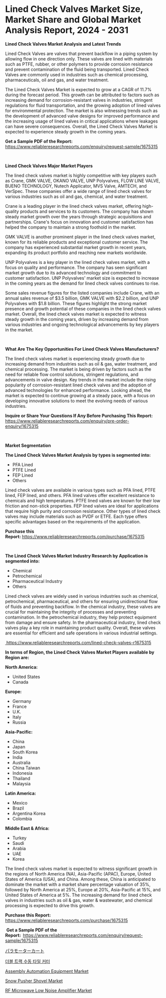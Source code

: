 <p><h1>Lined Check Valves Market Size, Market Share and Global Market Analysis Report, 2024 - 2031</h1></p><p><strong>Lined Check Valves Market Analysis and Latest Trends</strong></p>
<p><p>Lined Check Valves are valves that prevent backflow in a piping system by allowing flow in one direction only. These valves are lined with materials such as PTFE, rubber, or other polymers to provide corrosion resistance and prevent contamination of the fluid being transported. Lined Check Valves are commonly used in industries such as chemical processing, pharmaceuticals, oil and gas, and water treatment.</p><p>The Lined Check Valves Market is expected to grow at a CAGR of 11.7% during the forecast period. This growth can be attributed to factors such as increasing demand for corrosion-resistant valves in industries, stringent regulations for fluid transportation, and the growing adoption of lined valves for environmental protection. The market is also witnessing trends such as the development of advanced valve designs for improved performance and the increasing usage of lined valves in critical applications where leakages can have severe consequences. Overall, the Lined Check Valves Market is expected to experience steady growth in the coming years.</p></p>
<p><strong>Get a Sample PDF of the Report:&nbsp;</strong> <a href="https://www.reliableresearchreports.com/enquiry/request-sample/1675315">https://www.reliableresearchreports.com/enquiry/request-sample/1675315</a></p>
<p>&nbsp;</p>
<p><strong>Lined Check Valves Major Market Players</strong></p>
<p><p>The lined check valves market is highly competitive with key players such as Crane, GMK VALVE, OKANO VALVE, UNP Polyvalves, FLOW LINE VALVE, BUENO TECHNOLOGY, Nutech Applicator, MVS Valve, AMTECH, and VerSpec. These companies offer a wide range of lined check valves for various industries such as oil and gas, chemical, and water treatment.</p><p>Crane is a leading player in the lined check valves market, offering high-quality products and services to its customers. The company has shown steady market growth over the years through strategic acquisitions and partnerships. Crane's focus on innovation and customer satisfaction has helped the company to maintain a strong foothold in the market.</p><p>GMK VALVE is another prominent player in the lined check valves market, known for its reliable products and exceptional customer service. The company has experienced substantial market growth in recent years, expanding its product portfolio and reaching new markets worldwide.</p><p>UNP Polyvalves is a key player in the lined check valves market, with a focus on quality and performance. The company has seen significant market growth due to its advanced technology and commitment to customer satisfaction. UNP Polyvalves' market size is expected to increase in the coming years as the demand for lined check valves continues to rise.</p><p>Some sales revenue figures for the listed companies include Crane, with an annual sales revenue of $3.5 billion, GMK VALVE with $2.2 billion, and UNP Polyvalves with $1.8 billion. These figures highlight the strong market presence and growth potential of these companies in the lined check valves market. Overall, the lined check valves market is expected to witness steady growth in the coming years, driven by increasing demand from various industries and ongoing technological advancements by key players in the market.</p></p>
<p>&nbsp;</p>
<p><strong>What Are The Key Opportunities For Lined Check Valves Manufacturers?</strong></p>
<p><p>The lined check valves market is experiencing steady growth due to increasing demand from industries such as oil & gas, water treatment, and chemical processing. The market is being driven by factors such as the need for reliable flow control solutions, stringent regulations, and advancements in valve design. Key trends in the market include the rising popularity of corrosion-resistant lined check valves and the adoption of advanced technologies for enhanced performance. Looking ahead, the market is expected to continue growing at a steady pace, with a focus on developing innovative solutions to meet the evolving needs of various industries.</p></p>
<p><strong>Inquire or Share Your Questions If Any Before Purchasing This Report:</strong> <a href="https://www.reliableresearchreports.com/enquiry/pre-order-enquiry/1675315">https://www.reliableresearchreports.com/enquiry/pre-order-enquiry/1675315</a></p>
<p>&nbsp;</p>
<p><strong>Market Segmentation</strong></p>
<p><strong>The Lined Check Valves Market Analysis by types is segmented into:</strong></p>
<p><ul><li>PFA Lined</li><li>PTFE Lined</li><li>FEP Lined</li><li>Others</li></ul></p>
<p><p>Lined check valves are available in various types such as PFA lined, PTFE lined, FEP lined, and others. PFA lined valves offer excellent resistance to chemicals and high temperatures. PTFE lined valves are known for their low friction and non-stick properties. FEP lined valves are ideal for applications that require high purity and corrosion resistance. Other types of lined check valves may include materials such as PVDF or ETFE. Each type offers specific advantages based on the requirements of the application.</p></p>
<p><strong>Purchase this Report:&nbsp;</strong><a href="https://www.reliableresearchreports.com/purchase/1675315">https://www.reliableresearchreports.com/purchase/1675315</a></p>
<p>&nbsp;</p>
<p><strong>The Lined Check Valves Market Industry Research by Application is segmented into:</strong></p>
<p><ul><li>Chemical</li><li>Petrochemical</li><li>Pharmaceutical Industry</li><li>Others</li></ul></p>
<p><p>Lined check valves are widely used in various industries such as chemical, petrochemical, pharmaceutical, and others for ensuring unidirectional flow of fluids and preventing backflow. In the chemical industry, these valves are crucial for maintaining the integrity of processes and preventing contamination. In the petrochemical industry, they help protect equipment from damage and ensure safety. In the pharmaceutical industry, lined check valves play a key role in maintaining product quality. Overall, these valves are essential for efficient and safe operations in various industrial settings.</p></p>
<p><a href="https://www.reliableresearchreports.com/lined-check-valves-r1675315">&nbsp;https://www.reliableresearchreports.com/lined-check-valves-r1675315</a></p>
<p><strong>In terms of Region, the Lined Check Valves Market Players available by Region are:</strong></p>
<p>
    <p> <strong> North America: </strong>
        <ul>
            <li>United States</li>
            <li>Canada</li>
        </ul>
        </p> 
    <p> <strong> Europe: </strong>
        <ul>
            <li>Germany</li>
            <li>France</li>
            <li>U.K.</li>
            <li>Italy</li>
            <li>Russia</li>
        </ul>
        </p> 
    <p> <strong> Asia-Pacific: </strong>
        <ul>
            <li>China</li>
            <li>Japan</li>
            <li>South Korea</li>
            <li>India</li>
            <li>Australia</li>
            <li>China Taiwan</li>
            <li>Indonesia</li>
            <li>Thailand</li>
            <li>Malaysia</li>
        </ul>
        </p> 
    <p> <strong> Latin America: </strong>
        <ul>
            <li>Mexico</li>
            <li>Brazil</li>
            <li>Argentina Korea</li>
            <li>Colombia</li>
        </ul>
        </p> 
    <p> <strong> Middle East & Africa: </strong>
        <ul>
            <li>Turkey</li>
            <li>Saudi</li>
            <li>Arabia</li>
            <li>UAE</li>
            <li>Korea</li>
        </ul>
    </p>
    </p>
<p><p>The lined check valves market is expected to witness significant growth in the regions of North America (NA), Asia-Pacific (APAC), Europe, United States of America (USA), and China. Among these, China is anticipated to dominate the market with a market share percentage valuation of 35%, followed by North America at 25%, Europe at 20%, Asia-Pacific at 15%, and United States of America at 5%. The increasing demand for lined check valves in industries such as oil & gas, water & wastewater, and chemical processing is expected to drive this growth.</p></p>
<p><strong>Purchase this Report: </strong><a href="https://www.reliableresearchreports.com/purchase/1675315">https://www.reliableresearchreports.com/purchase/1675315</a></p>
<p>&nbsp;<strong>Get a Sample PDF of the Report:&nbsp;&nbsp;</strong><a href="https://www.reliableresearchreports.com/enquiry/request-sample/1675315">https://www.reliableresearchreports.com/enquiry/request-sample/1675315</a></p>
<p><strong></strong></p>
<p><p><a href="https://github.com/deonnorth8/Market-Research-Report-List-1/blob/main/9254547107308.md">パラモーターカート</a></p><p><a href="https://github.com/durgin521/Market-Research-Report-List-1/blob/main/1039528101450.md">더블 트랙 수동 타일 커터</a></p><p><a href="https://github.com/brenzgnarento/Market-Research-Report-List-2/blob/main/assembly-automation-equipment-market.md">Assembly Automation Equipment Market</a></p><p><a href="https://github.com/MyrtisWest1/Market-Research-Report-List-1/blob/main/snow-pusher-shovel-market.md">Snow Pusher Shovel Market</a></p><p><a href="https://issuu.com/reportprime-2/docs/rf-microwave-low-noise-amplifier-market-size-2030.">RF Microwave Low Noise Amplifier Market</a></p></p>